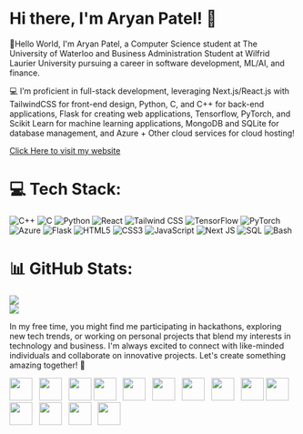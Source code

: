 # Hi there, I'm Aryan Patel! 👋

👋Hello World, I'm Aryan Patel, a Computer Science student at The University of Waterloo and Business Administration Student at Wilfrid Laurier University pursuing a career in software development, ML/AI, and finance.

💻 I’m proficient in full-stack development, leveraging Next.js/React.js with TailwindCSS for front-end design, Python, C, and C++ for back-end applications, Flask for creating web applications, Tensorflow, PyTorch, and Scikit Learn for machine learning applications, MongoDB and SQLite for database management, and Azure + Other cloud services for cloud hosting!

[Click Here to visit my website](https://aryan-patel-portfolio.vercel.app)

# 💻 Tech Stack:
![C++](https://img.shields.io/badge/c++-%2300599C.svg?style=for-the-badge&logo=c%2B%2B&logoColor=white) ![C](https://img.shields.io/badge/c-%2300599C.svg?style=for-the-badge&logo=c&logoColor=white) ![Python](https://img.shields.io/badge/python-3670A0?style=for-the-badge&logo=python&logoColor=ffdd54) ![React](https://img.shields.io/badge/react-%2320232a.svg?style=for-the-badge&logo=react&logoColor=%2361DAFB) ![Tailwind CSS](https://img.shields.io/badge/Tailwind_CSS-%2338B2AC.svg?style=for-the-badge&logo=tailwind-css&logoColor=white) ![TensorFlow](https://img.shields.io/badge/TensorFlow-%23FF6F00.svg?style=for-the-badge&logo=tensorflow&logoColor=white) ![PyTorch](https://img.shields.io/badge/PyTorch-%23EE4C2C.svg?style=for-the-badge&logo=pytorch&logoColor=white) ![Azure](https://img.shields.io/badge/Azure-%230072C6.svg?style=for-the-badge&logo=microsoft-azure&logoColor=white) ![Flask](https://img.shields.io/badge/Flask-%23000.svg?style=for-the-badge&logo=flask&logoColor=white) 
![HTML5](https://img.shields.io/badge/html5-%23E34F26.svg?style=for-the-badge&logo=html5&logoColor=white) ![CSS3](https://img.shields.io/badge/css3-%231572B6.svg?style=for-the-badge&logo=css3&logoColor=white) ![JavaScript](https://img.shields.io/badge/javascript-%23323330.svg?style=for-the-badge&logo=javascript&logoColor=%23F7DF1E) ![Next JS](https://img.shields.io/badge/Next-black?style=for-the-badge&logo=next.js&logoColor=white) ![SQL](https://img.shields.io/badge/MySQL-%2300f.svg?style=for-the-badge&logo=mysql&logoColor=white) ![Bash](https://img.shields.io/badge/bash-%23121011.svg?style=for-the-badge&logo=gnu-bash&logoColor=white)




# 📊 GitHub Stats:
![](https://github-readme-stats.vercel.app/api?username=aryanp05&theme=dark&hide_border=false&include_all_commits=false&count_private=false)<br/>
![](https://github-readme-streak-stats.herokuapp.com/?user=aryanp05&theme=dark&hide_border=false)<br/>

In my free time, you might find me participating in hackathons, exploring new tech trends, or working on personal projects that blend my interests in technology and business. I'm always excited to connect with like-minded individuals and collaborate on innovative projects. Let's create something amazing together! 🚀

<img height=40 src="https://cdn.jsdelivr.net/gh/devicons/devicon/icons/python/python-original.svg" /> &nbsp;
<img height=40 src="https://cdn.jsdelivr.net/gh/devicons/devicon/icons/c/c-original.svg" /> &nbsp;
<img height=40 src="https://cdn.jsdelivr.net/gh/devicons/devicon/icons/cplusplus/cplusplus-original.svg" />
<img height=40 src="https://cdn.jsdelivr.net/gh/devicons/devicon/icons/react/react-original.svg" /> &nbsp;
<img height=40 src="https://cdn.jsdelivr.net/gh/devicons/devicon/icons/tailwindcss/tailwindcss-original.svg" /> &nbsp;
<img height=40 src="https://cdn.jsdelivr.net/gh/devicons/devicon/icons/nextjs/nextjs-original.svg" /> &nbsp;
<img height=40 src="https://cdn.jsdelivr.net/gh/devicons/devicon/icons/tensorflow/tensorflow-original.svg" /> &nbsp;
<img height=40 src="https://cdn.jsdelivr.net/gh/devicons/devicon/icons/pytorch/pytorch-original.svg" /> &nbsp;
<img height=40 src="https://cdn.jsdelivr.net/gh/devicons/devicon/icons/flask/flask-original.svg" />
<img height=40 src="https://cdn.jsdelivr.net/gh/devicons/devicon/icons/html5/html5-original.svg" /> &nbsp;
<img height=40 src="https://cdn.jsdelivr.net/gh/devicons/devicon/icons/css3/css3-original.svg" /> &nbsp;
<img height=40 src="https://cdn.jsdelivr.net/gh/devicons/devicon/icons/javascript/javascript-original.svg" /> &nbsp;
<img height=40 src="https://cdn.jsdelivr.net/gh/devicons/devicon/icons/azure/azure-original.svg" /> &nbsp;
<img height=40 src="https://cdn.jsdelivr.net/gh/devicons/devicon/icons/mysql/mysql-original.svg" /> &nbsp;

